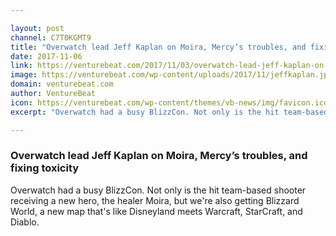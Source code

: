 ```yaml
---

layout: post
channel: C7T0KGMT9
title: "Overwatch lead Jeff Kaplan on Moira, Mercy’s troubles, and fixing toxicity"
date: 2017-11-06
link: https://venturebeat.com/2017/11/03/overwatch-lead-jeff-kaplan-on-moira-mercys-troubles-and-fixing-toxicity/
image: https://venturebeat.com/wp-content/uploads/2017/11/jeffkaplan.jpg?fit=780%2C520&strip=all
domain: venturebeat.com
author: VentureBeat
icon: https://venturebeat.com/wp-content/themes/vb-news/img/favicon.ico
excerpt: "Overwatch had a busy BlizzCon. Not only is the hit team-based shooter receiving a new hero, the healer Moira, but we're also getting Blizzard World, a new map that's like Disneyland meets Warcraft, StarCraft, and Diablo."

---
```


### Overwatch lead Jeff Kaplan on Moira, Mercy’s troubles, and fixing toxicity

Overwatch had a busy BlizzCon. Not only is the hit team-based shooter receiving a new hero, the healer Moira, but we're also getting Blizzard World, a new map that's like Disneyland meets Warcraft, StarCraft, and Diablo.